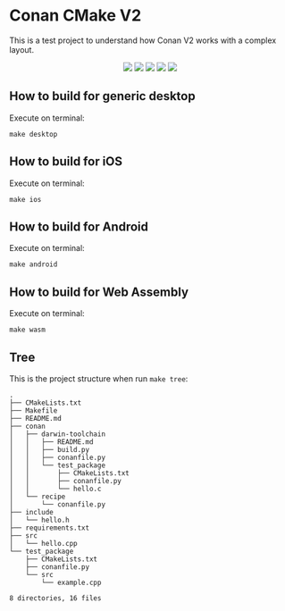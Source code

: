 # Conan CMake V2

This is a test project to understand how Conan V2 works with a complex layout.

<p align="center">
    <a href="https://github.com/paulocoutinhox/conan-cmake-v2/actions/workflows/linux.yml"><img src="https://github.com/paulocoutinhox/conan-cmake-v2/actions/workflows/linux.yml/badge.svg"></a>
    <a href="https://github.com/paulocoutinhox/conan-cmake-v2/actions/workflows/macos.yml"><img src="https://github.com/paulocoutinhox/conan-cmake-v2/actions/workflows/macos.yml/badge.svg"></a>
    <a href="https://github.com/paulocoutinhox/conan-cmake-v2/actions/workflows/ios.yml"><img src="https://github.com/paulocoutinhox/conan-cmake-v2/actions/workflows/ios.yml/badge.svg"></a>    
    <a href="https://github.com/paulocoutinhox/conan-cmake-v2/actions/workflows/android.yml"><img src="https://github.com/paulocoutinhox/conan-cmake-v2/actions/workflows/android.yml/badge.svg"></a>    
    <a href="https://github.com/paulocoutinhox/conan-cmake-v2/actions/workflows/wasm.yml"><img src="https://github.com/paulocoutinhox/conan-cmake-v2/actions/workflows/wasm.yml/badge.svg"></a>    
</p>

## How to build for generic desktop

Execute on terminal:

`make desktop`

## How to build for iOS

Execute on terminal:

`make ios`

## How to build for Android

Execute on terminal:

`make android`

## How to build for Web Assembly

Execute on terminal:

`make wasm`

## Tree

This is the project structure when run `make tree`:

```
.
├── CMakeLists.txt
├── Makefile
├── README.md
├── conan
│   ├── darwin-toolchain
│   │   ├── README.md
│   │   ├── build.py
│   │   ├── conanfile.py
│   │   └── test_package
│   │       ├── CMakeLists.txt
│   │       ├── conanfile.py
│   │       └── hello.c
│   └── recipe
│       └── conanfile.py
├── include
│   └── hello.h
├── requirements.txt
├── src
│   └── hello.cpp
└── test_package
    ├── CMakeLists.txt
    ├── conanfile.py
    └── src
        └── example.cpp

8 directories, 16 files
```
